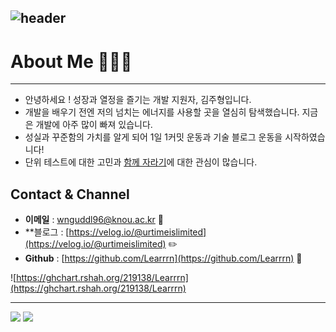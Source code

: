 ![header](https://capsule-render.vercel.app/api?type=soft&color=timeAuto&text=김주형🔥&fontSize=60&fontColor=#FFFFFF&height=200)
---


# **About Me**  🧑🏻‍💻

---


- 안녕하세요 ! 성장과 열정을 즐기는 개발 지원자, 김주형입니다.
- 개발을 배우기 전엔 저의 넘치는 에너지를 사용할 곳을 열심히 탐색했습니다. 지금은 개발에 아주 많이 빠져 있습니다.
- 성실과 꾸준함의 가치를 알게 되어 1일 1커밋 운동과 기술 블로그 운동을 시작하였습니다!
- 단위 테스트에 대한 고민과 [함께 자라기](http://www.yes24.com/Product/Goods/67350256)에 대한 관심이 많습니다.

## **Contact & Channel**

- **이메일** : wnguddl96@knou.ac.kr 📧
- **블로그 : [https://velog.io/@urtimeislimited](https://velog.io/@urtimeislimited) ✏️
- **Github** :  [https://github.com/Learrrn](https://github.com/Learrrn) 📓

![https://ghchart.rshah.org/219138/Learrrn](https://ghchart.rshah.org/219138/Learrrn)


***
![](http://img.shields.io/badge/-Velog-20C997?style=flat(Velog)&logo=Velog&link=https://velog.io/@urtimeislimited)
![](https://img.shields.io/github/followers/Learrrn?style=social)

